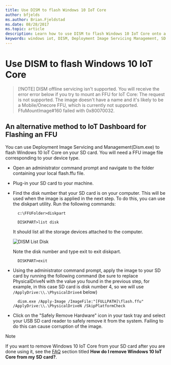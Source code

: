 ```yaml
---
title: Use DISM to flash Windows 10 IoT Core
author: bfjelds
ms.author: Brian.Fjeldstad
ms.date: 08/28/2017
ms.topic: article
description: Learn how to use DISM to flash Windows 10 IoT Core onto a micro SD card.
keywords: windows iot, DISM, Deployment Image Servicing Management, SD card, flash, OS
---
```


# Use DISM to flash Windows 10 IoT Core

> [!NOTE] DISM offline servicing isn't supported. You will receive the error error below if you try to mount an FFU for IoT Core:
> The request is not supported.
> The image doesn't have a name and it's likely to be a Mobile/Onecore FFU, which is currently not supported.
> FfuMountImage#160 failed with 0x80070032.

## An alternative method to IoT Dashboard for Flashing an FFU

You can use Deployment Image Servicing and Management(Dism.exe) to flash Windows 10 IoT Core on your SD card. You will need a FFU image file corresponding to your device type. 

* Open an administrator command prompt and navigate to the folder containing your local flash.ffu file.

* Plug-in your SD card to your machine. 

* Find the disk number that your SD card is on your computer.  This will be used when the image is applied in the next step.  To do this, you can use the diskpart utility.  Run the following commands:
	
	    c:\FFUFolder>diskpart
	    	
	    DISKPART>list disk
	
    It should list all the storage devices attached to the computer. 
	
	![DISM List Disk](../media/Dism/DiskpartListDisk.png)
	
	Note the disk number and type exit to exit diskpart. 

	    DISKPART>exit
	
* Using the administrator command prompt, apply the image to your SD card by running the following command (be sure to replace PhysicalDriveN with the value you found in the previous step, for example, in this case SD card is disk number 4, so we will use  `/ApplyDrive:\\.\PhysicalDrive4` below)

	    dism.exe /Apply-Image /ImageFile:"[FULLPATH]\flash.ffu" /ApplyDrive:\\.\PhysicalDriveN /SkipPlatformCheck
		
* Click on the "Safely Remove Hardware" icon in your task tray and select your USB SD card reader to safely remove it from the system.  Failing to do this can cause corruption of the image.

> [!NOTE]
> If you want to remove Windows 10 IoT Core from your SD card after you are done using it, see the [FAQ](https://developer.microsoft.com/en-us/windows/iot/faqs) section titled **How do I remove Windows 10 IoT Core from my SD card?**.
